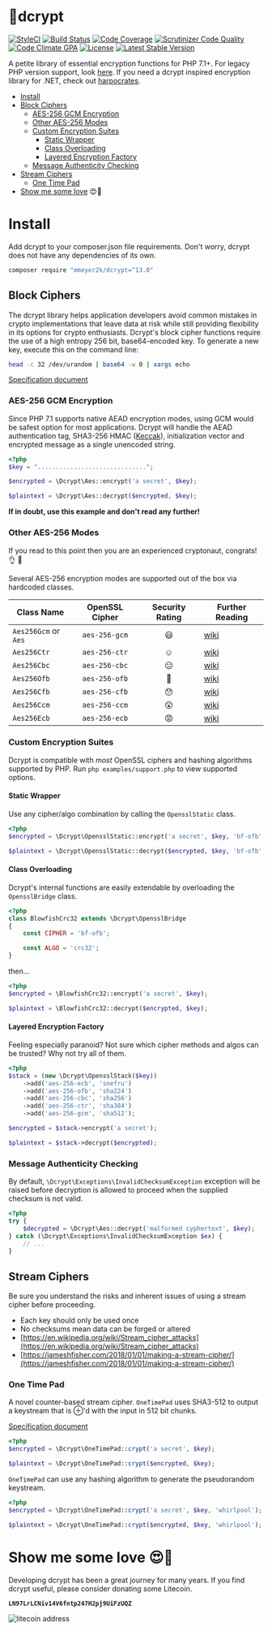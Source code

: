 :closed_lock_with_key:dcrypt
======
[![StyleCI](https://github.styleci.io/repos/22845594/shield?style=flat)](https://github.styleci.io/repos/22845594)
[![Build Status](https://circleci.com/gh/mmeyer2k/dcrypt/tree/master.svg?style=shield)](https://circleci.com/gh/mmeyer2k/dcrypt)
[![Code Coverage](https://scrutinizer-ci.com/g/mmeyer2k/dcrypt/badges/coverage.png?b=master)](https://scrutinizer-ci.com/g/mmeyer2k/dcrypt/?branch=master)
[![Scrutinizer Code Quality](https://scrutinizer-ci.com/g/mmeyer2k/dcrypt/badges/quality-score.png?b=master)](https://scrutinizer-ci.com/g/mmeyer2k/dcrypt/?branch=master)
[![Code Climate GPA](https://codeclimate.com/github/mmeyer2k/dcrypt/badges/gpa.svg)](https://codeclimate.com/github/mmeyer2k/dcrypt)
[![License](https://poser.pugx.org/mmeyer2k/dcrypt/license.svg)](https://packagist.org/packages/mmeyer2k/dcrypt)
[![Latest Stable Version](https://poser.pugx.org/mmeyer2k/dcrypt/version)](https://packagist.org/packages/mmeyer2k/dcrypt)

A petite library of essential encryption functions for PHP 7.1+.
For legacy PHP version support, look [here](https://github.com/mmeyer2k/dcrypt/blob/master/docs/LEGACY.md).
If you need a dcrypt inspired encryption library for .NET, check out [harpocrates](https://github.com/mmeyer2k/harpocrates).

- [Install](#install)
- [Block Ciphers](#block-ciphers)
  - [AES-256 GCM Encryption](#aes-256-gcm-encryption)
  - [Other AES-256 Modes](#other-aes-256-modes)
  - [Custom Encryption Suites](#custom-encryption-suites)
    - [Static Wrapper](#static-wrapper)
    - [Class Overloading](#class-overloading)
    - [Layered Encryption Factory](#layered-encryption-factory)
  - [Message Authenticity Checking](#message-authenticity-checking)
- [Stream Ciphers](#stream-ciphers)
  - [One Time Pad](#one-time-pad)
- [Show me some love](#show-me-some-love-heart_eyes) :heart_eyes::beer:

# Install

Add dcrypt to your composer.json file requirements.
Don't worry, dcrypt does not have any dependencies of its own.

```bash
composer require "mmeyer2k/dcrypt=^13.0"
```

## Block Ciphers

The dcrypt library helps application developers avoid common mistakes in crypto implementations that leave data at risk while still providing flexibility in its options for crypto enthusiasts.
Dcrypt's block cipher functions require the use of a high entropy 256 bit, base64-encoded key.
To generate a new key, execute this on the command line:

```bash
head -c 32 /dev/urandom | base64 -w 0 | xargs echo
```

[Specification document](https://github.com/mmeyer2k/dcrypt/blob/master/docs/CRYPTO.md)

### AES-256 GCM Encryption

Since PHP 7.1 supports native AEAD encryption modes, using GCM would be safest option for most applications.
Dcrypt will handle the AEAD authentication tag, SHA3-256 HMAC ([Keccak](https://en.wikipedia.org/wiki/SHA-3)), initialization vector and encrypted message as a single unencoded string.

```php
<?php
$key = "..............................";

$encrypted = \Dcrypt\Aes::encrypt('a secret', $key);

$plaintext = \Dcrypt\Aes::decrypt($encrypted, $key);
```

**If in doubt, use this example and don't read any further!**

### Other AES-256 Modes

If you read to this point then you are an experienced cryptonaut, congrats! :ok_hand: :metal:

Several AES-256 encryption modes are supported out of the box via hardcoded classes.

| Class Name            | OpenSSL Cipher   | Security Rating   | Further Reading |
| --------------------  | :--------------: | :---------------: | --------------- |
| `Aes256Gcm` or `Aes`  |    `aes-256-gcm` | :smiley:          | [wiki](https://en.wikipedia.org/wiki/Galois/Counter_Mode) |
| `Aes256Ctr`           |    `aes-256-ctr` | :relaxed:         | [wiki](https://en.wikipedia.org/wiki/Block_cipher_mode_of_operation#Counter_(CTR)) |
| `Aes256Cbc`           |    `aes-256-cbc` | :expressionless:  | [wiki](https://en.wikipedia.org/wiki/Block_cipher_mode_of_operation) |
| `Aes256Ofb`           |    `aes-256-ofb` | :grimacing:       | [wiki](https://en.wikipedia.org/wiki/Block_cipher_mode_of_operation#Output_Feedback_(OFB)) |
| `Aes256Cfb`           |    `aes-256-cfb` | :hushed:          | [wiki](https://en.wikipedia.org/wiki/Block_cipher_mode_of_operation#Cipher_Feedback_(CFB)) |
| `Aes256Ccm`           |    `aes-256-ccm` | :astonished:      | [wiki](https://en.wikipedia.org/wiki/CCM_mode) |
| `Aes256Ecb`           |    `aes-256-ecb` | :rage:            | [wiki](https://en.wikipedia.org/wiki/Block_cipher_mode_of_operation#ECB) |

### Custom Encryption Suites

Dcrypt is compatible with _most_ OpenSSL ciphers and hashing algorithms supported by PHP.
Run `php examples/support.php` to view supported options.

#### Static Wrapper

Use any cipher/algo combination by calling the `OpensslStatic` class.

```php
<?php
$encrypted = \Dcrypt\OpensslStatic::encrypt('a secret', $key, 'bf-ofb', 'crc32');

$plaintext = \Dcrypt\OpensslStatic::decrypt($encrypted, $key, 'bf-ofb', 'crc32');
```

#### Class Overloading

Dcrypt's internal functions are easily extendable by overloading the `OpensslBridge` class. 

```php
<?php
class BlowfishCrc32 extends \Dcrypt\OpensslBridge 
{
    const CIPHER = 'bf-ofb';

    const ALGO = 'crc32';
}
```

then...

```php
<?php
$encrypted = \BlowfishCrc32::encrypt('a secret', $key);

$plaintext = \BlowfishCrc32::decrypt($encrypted, $key);
```

#### Layered Encryption Factory

Feeling especially paranoid?
Not sure which cipher methods and algos can be trusted?
Why not try all of them.

```php
<?php
$stack = (new \Dcrypt\OpensslStack($key))
    ->add('aes-256-ecb', 'snefru')
    ->add('aes-256-ofb', 'sha224')
    ->add('aes-256-cbc', 'sha256')
    ->add('aes-256-ctr', 'sha384')
    ->add('aes-256-gcm', 'sha512');

$encrypted = $stack->encrypt('a secret');

$plaintext = $stack->decrypt($encrypted);
```

### Message Authenticity Checking

By default, `\Dcrypt\Exceptions\InvalidChecksumException` exception will be raised before decryption is allowed to proceed when the supplied checksum is not valid.

```php
<?php
try {
    $decrypted = \Dcrypt\Aes::decrypt('malformed cyphertext', $key);
} catch (\Dcrypt\Exceptions\InvalidChecksumException $ex) {
    // ...
}
```

## Stream Ciphers

Be sure you understand the risks and inherent issues of using a stream cipher before proceeding.

- Each key should only be used once
- No checksums mean data can be forged or altered
- [https://en.wikipedia.org/wiki/Stream_cipher_attacks](https://en.wikipedia.org/wiki/Stream_cipher_attacks)
- [https://jameshfisher.com/2018/01/01/making-a-stream-cipher/](https://jameshfisher.com/2018/01/01/making-a-stream-cipher/)

### One Time Pad

A novel counter-based stream cipher.
`OneTimePad` uses SHA3-512 to output a keystream that is ⊕'d with the input in 512 bit chunks.

[Specification document](https://github.com/mmeyer2k/dcrypt/blob/master/docs/ONETIMEPAD.md)

```php
<?php
$encrypted = \Dcrypt\OneTimePad::crypt('a secret', $key);

$plaintext = \Dcrypt\OneTimePad::crypt($encrypted, $key);
```

`OneTimePad` can use any hashing algorithm to generate the pseudorandom keystream.

```php
<?php
$encrypted = \Dcrypt\OneTimePad::crypt('a secret', $key, 'whirlpool');

$plaintext = \Dcrypt\OneTimePad::crypt($encrypted, $key, 'whirlpool');
```

# Show me some love :heart_eyes::beer:

Developing dcrypt has been a great journey for many years.
If you find dcrypt useful, please consider donating some Litecoin.
 
__`LN97LrLCNiv14V6fntp247H2pj9UiFzUQZ`__

 ![litecoin address](https://mmeyer2k.github.io/images/litecoin-wallet.png)
